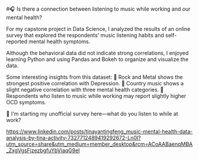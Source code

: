 #🎧 Is there a connection between listening to music while working and our mental health?

For my capstone project in Data Science, I analyzed the results of an online survey that explored the respondents' music listening habits and self-reported mental health symptoms.

Although the behavioral data did not indicate strong correlations, I enjoyed learning Python and using Pandas and Bokeh to organize and visualize the data.

Some interesting insights from this dataset:
🎸 Rock and Metal shows the strongest positive correlation with Depression.
🤠 Country music shows a slight negative correlation with three mental health categories.
💼 Respondents who listen to music while working may report slightly higher OCD symptoms.

👀 I'm starting my unofficial survey here—what do you listen to while at work?

https://www.linkedin.com/posts/tinayantingfeng_music-mental-health-data-analysis-by-tina-activity-7327712489419292672-Ln0l?utm_source=share&utm_medium=member_desktop&rcm=ACoAABaenqMBA_ZxgVgsFjzezbgfuYbViaqG9eI

